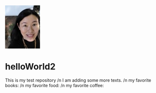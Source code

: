 ![headshot](profile2.jpg)
# helloWorld2
This is my test repository
/n I am adding some more texts.
/n my favorite books:
/n my favorite food:
/n my favorite coffee: 
